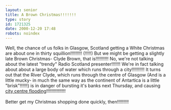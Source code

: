 ```yaml
---
layout: senior
title: A Brown Christmas!!!!!!!
type: story
id: 1721325
date: 2000-12-20 17:48
robots: noindex
---
```

Well, the chance of us folks in Glasgow, Scotland getting a White Christmas are about one in thirty squillion!!!!!!!!! (!!!!!) But we might be getting a slightly late Brown Christmas- Clyde Brown, that is!!!!!!!!!! No, we're not talking about the latest "trendy" Radio Scotland presenter!!!!!!! We're in fact talking about about a large body of water which runs through a city!!!!!!!!!! It turns out that the River Clyde, which runs through the centre of Glasgow (And is a little mucky- in much the same way as the continent of Antartica is a little "brisk"!!!!!!) is in danger of bursting it's banks next Thursday, and causing <a href="http://www.theherald.co.uk/news/archive/20-12-19100-0-13-54.html">city centre flooding</a>!!!!!!!!!!!!!!!<br/><br/>Better get my Christmas shopping done quickly, then!!!!!!!!!